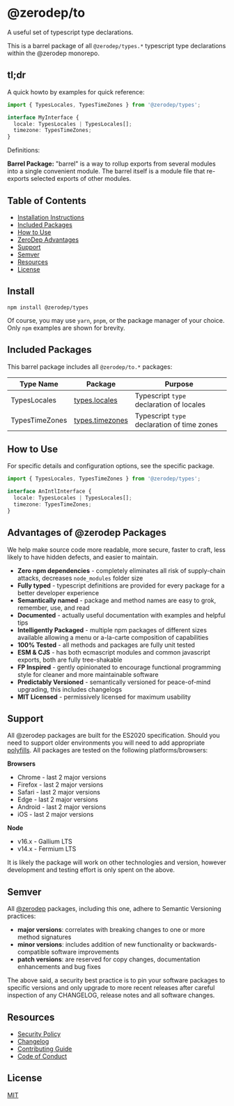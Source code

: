 # @zerodep/to

A useful set of typescript type declarations.

This is a barrel package of all `@zerodep/types.*` typescript type declarations within the @zerodep monorepo.

## tl;dr

A quick howto by examples for quick reference:

```typescript
import { TypesLocales, TypesTimeZones } from '@zerodep/types';

interface MyInterface {
  locale: TypesLocales | TypesLocales[];
  timezone: TypesTimeZones;
}
```

Definitions:

**Barrel Package:** "barrel" is a way to rollup exports from several modules into a single convenient module. The barrel itself is a module file that re-exports selected exports of other modules.

## Table of Contents

- [Installation Instructions](#install)
- [Included Packages](#included-packages)
- [How to Use](#how-to-use)
- [ZeroDep Advantages](#advantages-of-zerodep-packages)
- [Support](#support)
- [Semver](#semver)
- [Resources](#resources)
- [License](#license)

## Install

```
npm install @zerodep/types
```

Of course, you may use `yarn`, `pnpm`, or the package manager of your choice. Only `npm` examples are shown for brevity.

## Included Packages

This barrel package includes all `@zerodep/to.*` packages:

| Type Name | Package | Purpose |
| --- | --- | --- |
| TypesLocales | [types.locales](https://www.npmjs.com/package/@zerodep/types.locales) | Typescript `type` declaration of locales |
| TypesTimeZones | [types.timezones](https://www.npmjs.com/package/@zerodep/types.timezones) | Typescript `type` declaration of time zones |

## How to Use

For specific details and configuration options, see the specific package.

```typescript
import { TypesLocales, TypesTimeZones } from '@zerodep/types';

interface AnIntlInterface {
  locale: TypesLocales | TypesLocales[];
  timezone: TypesTimeZones;
}
```

## Advantages of @zerodep Packages

We help make source code more readable, more secure, faster to craft, less likely to have hidden defects, and easier to maintain.

- **Zero npm dependencies** - completely eliminates all risk of supply-chain attacks, decreases `node_modules` folder size
- **Fully typed** - typescript definitions are provided for every package for a better developer experience
- **Semantically named** - package and method names are easy to grok, remember, use, and read
- **Documented** - actually useful documentation with examples and helpful tips
- **Intelligently Packaged** - multiple npm packages of different sizes available allowing a menu or a-la-carte composition of capabilities
- **100% Tested** - all methods and packages are fully unit tested
- **ESM & CJS** - has both ecmascript modules and common javascript exports, both are fully tree-shakable
- **FP Inspired** - gently opinionated to encourage functional programming style for cleaner and more maintainable software
- **Predictably Versioned** - semantically versioned for peace-of-mind upgrading, this includes changelogs
- **MIT Licensed** - permissively licensed for maximum usability

## Support

All @zerodep packages are built for the ES2020 specification. Should you need to support older environments you will need to add appropriate [polyfills](https://developer.mozilla.org/en-US/docs/Glossary/Polyfill). All packages are tested on the following platforms/browsers:

**Browsers**

- Chrome - last 2 major versions
- Firefox - last 2 major versions
- Safari - last 2 major versions
- Edge - last 2 major versions
- Android - last 2 major versions
- iOS - last 2 major versions

**Node**

- v16.x - Gallium LTS
- v14.x - Fermium LTS

It is likely the package will work on other technologies and version, however development and testing effort is only spent on the above.

## Semver

All [@zerodep](https://github.com/cdepage/zerodep) packages, including this one, adhere to Semantic Versioning practices:

- **major versions**: correlates with breaking changes to one or more method signatures
- **minor versions**: includes addition of new functionality or backwards-compatible software improvements
- **patch versions**: are reserved for copy changes, documentation enhancements and bug fixes

The above said, a security best practice is to pin your software packages to specific versions and only upgrade to more recent releases after careful inspection of any CHANGELOG, release notes and all software changes.

## Resources

- [Security Policy](https://github.com/cdepage/zerodep/blob/main/SECURITY.md)
- [Changelog](https://github.com/cdepage/zerodep/blob/main/packages/types/types/CHANGELOG.md)
- [Contributing Guide](https://github.com/cdepage/zerodep/blob/main/CONTRIBUTING.md)
- [Code of Conduct](https://github.com/cdepage/zerodep/blob/main/CODE_OF_CONDUCT.md)

## License

[MIT](https://github.com/cdepage/zerodep/blob/main/LICENSE)
